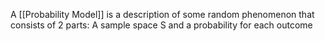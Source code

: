 A [[Probability Model]] is a description of some random phenomenon that consists of 2 parts: A sample space S and a probability for each outcome